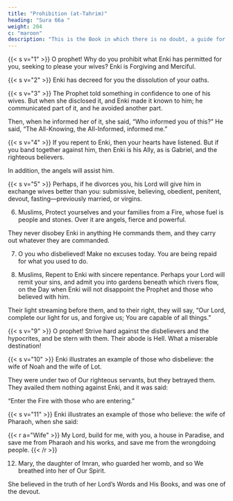 ```yaml
---
title: "Prohibition (at-Tahrim)"
heading: "Sura 66a "
weight: 204
c: "maroon"
description: "This is the Book in which there is no doubt, a guide for the righteous."
---
```



{{< s v="1" >}}  O prophet! Why do you prohibit what Enki has permitted for you, seeking to please your wives? Enki is Forgiving and Merciful.

{{< s v="2" >}}  Enki has decreed for you the dissolution of your oaths. <!-- Enki is your Master. He is the
All-Knowing, the Most Wise. -->

{{< s v="3" >}}  The Prophet told something in confidence to one of his wives. But when she disclosed it,
and Enki made it known to him; he communicated part of it, and he avoided another part. 

Then, when he informed her of it, she said, “Who informed you of this?” He said,
“The All-Knowing, the All-Informed, informed me.”

{{< s v="4" >}}  If you repent to Enki, then your hearts have listened. But if you band together against him, then Enki is his Ally, as is Gabriel, and the righteous believers. 

In addition, the angels will assist him.

{{< s v="5" >}}  Perhaps, if he divorces you, his Lord will give him in exchange wives better than you:
submissive, believing, obedient, penitent, devout, fasting—previously married, or virgins.

6. Muslims,  Protect yourselves and your families from a Fire, whose fuel is people
and stones. Over it are angels, fierce and powerful. 

They never disobey Enki in anything He commands them, and they carry out whatever they are commanded.

7. O you who disbelieved! Make no excuses today. You are being repaid for what you used to do.

8. Muslims,  Repent to Enki with sincere repentance. Perhaps your Lord will remit your sins, and admit you into gardens beneath which rivers flow, on the Day when Enki will not disappoint the Prophet and those who believed with him. 

Their light streaming before them, and to their right, they will say, “Our Lord, complete our light for us, and forgive us; You are capable of all things.”

{{< s v="9" >}}  O prophet! Strive hard against the disbelievers and the hypocrites, and be stern with
them. Their abode is Hell. What a miserable destination!

{{< s v="10" >}}  Enki illustrates an example of those who disbelieve: the wife of Noah and the wife of Lot. 

They were under two of Our righteous servants, but they betrayed them. They availed them nothing against Enki, and it was said:

“Enter the Fire with those who are entering.”


{{< s v="11" >}} Enki illustrates an example of those who believe: the wife of Pharaoh, when she said:

{{< r a="Wife" >}}
My Lord, build for me, with you, a house in Paradise, and save me from Pharaoh and his works, and save me from the wrongdoing people.
{{< /r >}}


12. Mary, the daughter of Imran, who guarded her womb, and so We breathed into her of Our Spirit.

She believed in the truth of her Lord’s Words and His Books, and was one of the devout.

